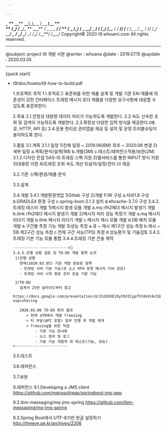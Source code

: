 ```yaml
---

---
```


**\_ ** \_******\_****** **\_\_**(\_)**\_** ****\_**** /\_ **\_ **/\__ ** \
** /_/ /** \_**/_ ** \_\_\_** / _ \_ \_ **_/_ **/ ** / _ /_/ /
\_ \_\_**/ _ / / /_/ /\_**\_ / / **// /** / /\_ _ / _\__, /
/_/ /\_/ \_\_**/ **\_ / \_**/ \_**/ \__/ /_/ /\_\_**/
/\_\_\_/
Copyright© 2020 t9.whoami.com All rights reserved.

---

@subject: project t9 개발 서문
@writer : whoana
@date : 2019.07.15
@update : 2020.03.05

---

[quick start]

- t9/doc/howto/t9-how-to-build.pdf

  1.프로젝트 목적
  1.1.추적로그 표준화를 위한 제품 설계 및 개발
  기존 EAI 제품에 의존성이 강한 인터페이스 트레킹 메시지 로더 제품을 다양한
  요구사항에 대응할 수 있도록 표준화한다.

  2.목표
  2.1.안정성
  대량량 데이터 처리가 가능하도록 개발한다.
  2.2.속도
  신속한 조회 및 검색이 가능하도록 개발한다.
  2.3.확장성
  다양한 입력 방식을 제공한다.(예:큐, HTTP, API 등)
  2.4.운용 편리성
  관리앱을 제공 등 설치 및 운영 트러블슈팅이 용이하도록 한다.

  3.활동
  3.1.계획
  3.1.1.일정 1)전체 일정
  ~ 2019.06(6M) 최초
  ~ 2020.06 변경 2)세부 일정
  a.계획/분석/설계(1M)
  b.개발(3M)
  c.테스트/레퍼런스적용/보완(2M)
  3.1.2.디자인 컨셉
  1)AS-IS 트레킹 스펙 지원 2)웹서비스를 통한 INPUT 방식 지원 3)대용량 지원 4)트레킹 조회 속도 개선 5)설치/설정/관리 UI 제공

  3.2.기존 스펙/환경/제품 분석

  3.3.설계

  3.4.개발
  3.4.1.개발환경셋업
  1)Gitlab 구성 2)개발 F/W 구성
  a.자바1.8 구성
  b.GRADLE4 환경 구성
  c.spring-boot-2.1.3 설치
  d.ehcache-3.7.0 구성
  3.4.2.트레킹 테스터 개발 1)메시지 발생 모듈 개발
  a.mq rfh2헤더 메시지 발생기 개발
  b.ilink rfh2헤더 메시지 발생기 개발 2)메시지 처리 성능 측정기 개발
  a.mq 메시지 리더기 개발
  b.ilink 메시지 리더기 개발
  c.메시지 캐시 모듈 개발
  d.DB 배치 모듈 개발
  e.구간별 측정 기능 개발 3)성능 측정
  a.큐 ~ 캐시 제1구간 성능 측정
  b.캐시 ~ DB 제2구간 성능 측정
  c.전체 구간 서능(TPS) 측정
  d.성능평가 및 기술검토
  3.4.3.트레킹 기본 기능 모듈 통합
  3.4.4.트레킹 기본 콘솔 제작

      ------------------------->🔖
      3.4.5.진행 상황 검토 및 TO-DO 개발 항목 논의
       1)진행 상황
         현재(2020.03.05) 기준 개발 완료된 항목
         - 트레킹 서버 기본 기능(큐 소스 RFH 포멧 메시지 디비 로딩)
         - 트레킹 서버 시작 종료 관리 콘솔 기본 기능

       2)TO-DO
         설계서 25번 슬라이드부터 참고
         https://docs.google.com/presentation/d/1h2U3XEiDytRJICyp75YdoVc6cSQkG_TyQ3yO1mJSLzI/edit?usp=sharing

         2020.03.06 TO-DO 회의 결과
         	> 현재 상태에서 개발 freezing
         	> 타 부문(API 포탈) 업무 진행 후 개발 재개
         	> freezing을 위한 작업
         		- 기본 기능 문서화
         		- 소스 정리 및 로그
         		- 기분 기능 개발자 외 테스트(기능, 성능)
      <------------------------

  3.5.테스트

  3.6.레퍼런스

  3.7.보완

  9.레퍼런스
  9.1.Developing a JMS client
  https://github.com/manosolireap/springboot-jms-app

  9.2.ibm-messaging/mq-jms-spring
  https://github.com/ibm-messaging/mq-jms-spring

  9.3.Spring Boot에서 UTF-8기반 한글 설정하기
  http://theeye.pe.kr/archives/2206
